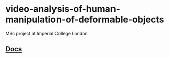 # video-analysis-of-human-manipulation-of-deformable-objects
MSc project at Imperial College London
## [Docs](docs/)
